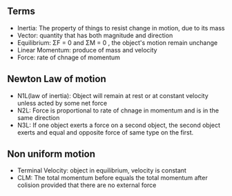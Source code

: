 ## Terms
- Inertia: The property of things to resist change in motion, due to its mass
- Vector: quantity that has both magnitude and direction
- Equilibrium: ΣF = 0 and ΣM = 0 , the object's motion remain unchange
- Linear Momentum: produce of mass and velocity
- Force: rate of chnage of momentum
## Newton Law of motion
- N1L(law of inertia): Object will remain at rest or at constant velocity unless acted by some net force
- N2L: Force is proportional to rate of chnage in momentum and is in the same direction
- N3L: If one object exerts a force on a second object, the second object exerts and equal and opposite force of same type on the first.
## Non uniform motion
- Terminal Velocity: object in equilibrium, velocity is constant
- CLM: The total momentum before equals the total momentum after colision provided that there are no external force